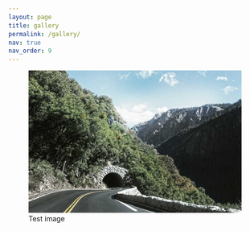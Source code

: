 ```yaml
---
layout: page
title: gallery
permalink: /gallery/
nav: true
nav_order: 9
---
```


<div class="gallery">
  <figure>
    <img src="assets/img/gallery/image1.jpg" alt="Image 1">
    <figcaption>Test image</figcaption>
  </figure>
</div>
